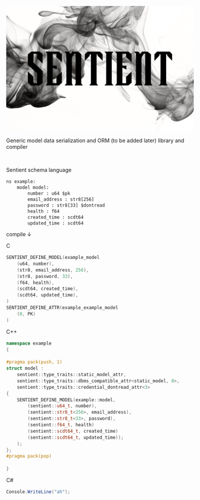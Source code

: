 <!--![image info](./docs/sentient_with_background.png)-->
<p align="center">
  <img src="https://github.com/hyper-level-nerds/sentient/blob/master/docs/sentient_with_background.png">
</p>

Generic model data serialization and ORM (to be added later) library and compiler

<br/>

Sentient schema language

```
ns example:
    model model:
        number : u64 $pk
        email_address : str8[256]
        password : str8[33] $dontread
        health : f64
        created_time : scdt64
        updated_time : scdt64
```

compile ↓

C

```C
SENTIENT_DEFINE_MODEL(example_model
    (u64, number),
    (str8, email_address, 256),
    (str8, password, 33),
    (f64, health),
    (scdt64, created_time),
    (scdt64, updated_time),
)
SENTIENT_DEFINE_ATTR(example_example_model
    (0, PK)
)
```

C++

```C++
namespace example
{

#pragma pack(push, 1)
struct model :
    sentient::type_traits::static_model_attr,
    sentient::type_traits::dbms_compatible_attr<static_model, 0>,
    sentient::type_traits::credential_dontread_attr<3>
{
    SENTIENT_DEFINE_MODEL(example::model,
        (sentient::u64_t, number),
        (sentient::str8_t<256>, email_address),
        (sentient::str8_t<33>, password),
        (sentient::f64_t, health)
        (sentient::scdt64_t, created_time)
        (sentient::scdt64_t, updated_time));
    );
};
#pragma pack(pop)

}
```

C#

```C#
Console.WriteLine("ah");
```
